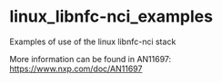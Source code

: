 # linux_libnfc-nci_examples
Examples of use of the linux libnfc-nci stack

More information can be found in AN11697: https://www.nxp.com/doc/AN11697
